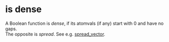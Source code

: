 # is dense

A Boolean function is _dense_, if its atomvals (if any) start with 0 and have no gaps.<br>
The opposite is _spread_. See e.g. [spread_vector](../spread_vector).